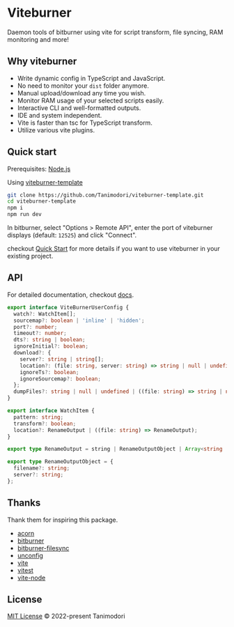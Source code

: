 # Viteburner

Daemon tools of bitburner using vite for script transform, file syncing, RAM monitoring and more!

## Why viteburner

- Write dynamic config in TypeScript and JavaScript.
- No need to monitor your `dist` folder anymore.
- Manual upload/download any time you wish.
- Monitor RAM usage of your selected scripts easily.
- Interactive CLI and well-formatted outputs.
- IDE and system independent.
- Vite is faster than tsc for TypeScript transform.
- Utilize various vite plugins.

## Quick start

Prerequisites: [Node.js](https://nodejs.org/en/download/)

Using [viteburner-template](https://github.com/Tanimodori/viteburner-template)

```bash
git clone https://github.com/Tanimodori/viteburner-template.git
cd viteburner-template
npm i
npm run dev
```

In bitburner, select "Options > Remote API", enter the port of viteburner displays (default: `12525`) and click "Connect".

checkout [Quick Start](guide/quick-start.md) for more details if you want to use viteburner in your existing project.

## API

For detailed documentation, checkout [docs](docs/index.md).

```ts
export interface ViteBurnerUserConfig {
  watch?: WatchItem[];
  sourcemap?: boolean | 'inline' | 'hidden';
  port?: number;
  timeout?: number;
  dts?: string | boolean;
  ignoreInitial?: boolean;
  download?: {
    server?: string | string[];
    location?: (file: string, server: string) => string | null | undefined;
    ignoreTs?: boolean;
    ignoreSourcemap?: boolean;
  };
  dumpFiles?: string | null | undefined | ((file: string) => string | null | undefined);
}

export interface WatchItem {
  pattern: string;
  transform?: boolean;
  location?: RenameOutput | ((file: string) => RenameOutput);
}

export type RenameOutput = string | RenameOutputObject | Array<string | RenameOutputObject> | null | undefined;

export type RenameOutputObject = {
  filename?: string;
  server?: string;
};
```

## Thanks

Thank them for inspiring this package.

- [acorn](https://github.com/acornjs/acorn)
- [bitburner](https://github.com/danielyxie/bitburner)
- [bitburner-filesync](https://github.com/bitburner-official/bitburner-filesync)
- [unconfig](https://github.com/antfu/unconfig)
- [vite](https://vitejs.dev/)
- [vitest](https://vitest.dev/)
- [vite-node](https://www.npmjs.com/package/vite-node)

## License

[MIT License](LICENSE) © 2022-present Tanimodori
